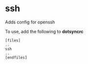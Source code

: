 ssh
===

Adds config for openssh

To use, add the following to **dotsyncrc**

    [files]
    ..
    ssh
    ..
    [endfiles]


